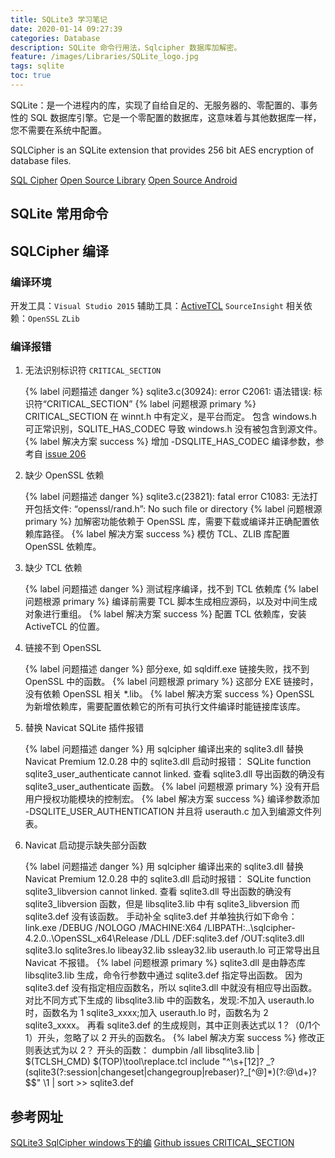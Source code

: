 ```yaml
---
title: SQLite3 学习笔记
date: 2020-01-14 09:27:39
categories: Database
description: SQLite 命令行用法，Sqlcipher 数据库加解密。
feature: /images/Libraries/SQLite_logo.jpg
tags: sqlite
toc: true
---
```


SQLite：是一个进程内的库，实现了自给自足的、无服务器的、零配置的、事务性的 SQL 数据库引擎。它是一个零配置的数据库，这意味着与其他数据库一样，您不需要在系统中配置。

SQLCipher is an SQLite extension that provides 256 bit AES encryption of database files.

[SQL Cipher](https://www.zetetic.net/sqlcipher/)
[Open Source Library](https://github.com/sqlcipher/sqlcipher)
[Open Source Android](https://github.com/sqlcipher/android-database-sqlcipher)


<!-- More -->

## SQLite 常用命令

## SQLCipher 编译

### 编译环境

开发工具：`Visual Studio 2015`
辅助工具：[ActiveTCL](https://www.activestate.com/products/tcl/) `SourceInsight`
相关依赖：`OpenSSL` `ZLib`

### 编译报错

1. 无法识别标识符 `CRITICAL_SECTION`

    {% label 问题描述 danger %}
    sqlite3.c(30924): error C2061: 语法错误: 标识符“CRITICAL_SECTION”
    {% label 问题根源 primary %}
    CRITICAL_SECTION 在 winnt.h 中有定义，是平台而定。
    包含 windows.h 可正常识别，SQLITE_HAS_CODEC 导致 windows.h 没有被包含到源文件。
    {% label 解决方案 success %}
    增加 -DSQLITE_HAS_CODEC 编译参数，参考自 [issue 206](https://github.com/sqlcipher/sqlcipher/issues/206)

1. 缺少 OpenSSL 依赖

    {% label 问题描述 danger %}
    sqlite3.c(23821): fatal error C1083: 无法打开包括文件: “openssl/rand.h”: No such file or directory
    {% label 问题根源 primary %}
    加解密功能依赖于 OpenSSL 库，需要下载或编译并正确配置依赖库路径。
    {% label 解决方案 success %}
    模仿 TCL、ZLIB 库配置 OpenSSL 依赖库。

1. 缺少 TCL 依赖

    {% label 问题描述 danger %}
    测试程序编译，找不到 TCL 依赖库
    {% label 问题根源 primary %}
    编译前需要 TCL 脚本生成相应源码，以及对中间生成对象进行重组。
    {% label 解决方案 success %}
    配置 TCL 依赖库，安装 ActiveTCL 的位置。

1. 链接不到 OpenSSL

    {% label 问题描述 danger %}
    部分exe, 如 sqldiff.exe 链接失败，找不到 OpenSSL 中的函数。
    {% label 问题根源 primary %}
    这部分 EXE 链接时，没有依赖 OpenSSL 相关 *.lib。
    {% label 解决方案 success %}
    OpenSSL 为新增依赖库，需要配置依赖它的所有可执行文件编译时能链接库该库。

1. 替换 Navicat SQLite 插件报错

    {% label 问题描述 danger %}
    用 sqlcipher 编译出来的 sqlite3.dll 替换 Navicat Premium 12.0.28 中的 sqlite3.dll 启动时报错：
    SQLite function sqlite3_user_authenticate cannot linked. 查看 sqlite3.dll 导出函数的确没有 sqlite3_user_authenticate 函数。
    {% label 问题根源 primary %}
    没有开启用户授权功能模块的控制宏。
    {% label 解决方案 success %}
    编译参数添加 -DSQLITE_USER_AUTHENTICATION 并且将 userauth.c 加入到编源文件列表。

1. Navicat 启动提示缺失部分函数

    {% label 问题描述 danger %}
    用 sqlcipher 编译出来的 sqlite3.dll 替换 Navicat Premium 12.0.28 中的 sqlite3.dll 启动时报错：
    SQLite function sqlite3_libversion cannot linked.
    查看 sqlite3.dll 导出函数的确没有 sqlite3_libversion 函数，但是 libsqlite3.lib 中有 sqlite3_libversion 而 sqlite3.def 没有该函数。
    手动补全 sqlite3.def 并单独执行如下命令：
        link.exe /DEBUG   /NOLOGO /MACHINE:X64  /LIBPATH:..\sqlcipher-4.2.0\..\OpenSSL_x64\Release /DLL /DEF:sqlite3.def /OUT:sqlite3.dll sqlite3.lo sqlite3res.lo  libeay32.lib ssleay32.lib  userauth.lo
    可正常导出且 Navicat 不报错。
    {% label 问题根源 primary %}
    sqlite3.dll 是由静态库 libsqlite3.lib 生成，命令行参数中通过 sqlite3.def 指定导出函数。
    因为 sqlite3.def 没有指定相应函数名，所以 sqlite3.dll 中就没有相应导出函数。
    对比不同方式下生成的 libsqlite3.lib 中的函数名，发现:不加入 userauth.lo 时，函数名为 1 sqlite3_xxxx;加入 userauth.lo 时，函数名为 2 sqlite3_xxxx。
    再看 sqlite3.def 的生成规则，其中正则表达式以 1？（0/1个1）开头，忽略了以 2 开头的函数名。
    {% label 解决方案 success %}
    修改正则表达式为以 2？ 开头的函数：
        dumpbin /all libsqlite3.lib | $(TCLSH_CMD) $(TOP)\tool\replace.tcl include "^\s+[12]? _?(sqlite3(?:session|changeset|changegroup|rebaser)?_[^@]*)(?:@\d+)?$$" \1 | sort >> sqlite3.def


## 参考网址

[SQLite3 SqlCipher windows下的编](https://www.zetetic.net/sqlcipher/)
[Github issues CRITICAL_SECTION](https://github.com/sqlcipher/sqlcipher/issues/206)

